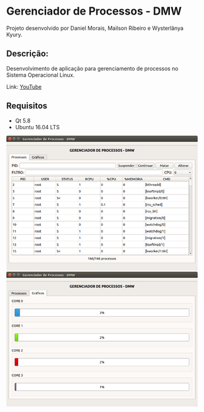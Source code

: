 # Gerenciador de Processos - DMW
Projeto desenvolvido por Daniel Morais, Mailson Ribeiro e Wysterlânya Kyury.

## Descrição:
Desenvolvimento de aplicação para gerenciamento de processos no Sistema Operacional Linux.

Link: <a href="https://www.youtube.com/watch?v=9H4SW-zCWL0&t=">YouTube</a>

## Requisitos
* Qt 5.8
* Ubuntu 16.04 LTS

<img src="https://github.com/danielsmorais/Projetos/blob/master/STR/htop_str/tela1.png" width="640">

<img src="https://github.com/danielsmorais/Projetos/blob/master/STR/htop_str/tela2.png" width="640">
